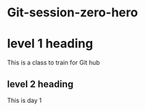 # Git-session-zero-hero
# level 1 heading
This is a class to train for Git hub 
## level 2 heading
This is day 1
